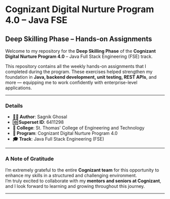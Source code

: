 #  Cognizant Digital Nurture Program 4.0 – Java FSE  
##  Deep Skilling Phase – Hands-on Assignments

Welcome to my repository for the **Deep Skilling Phase** of the **Cognizant Digital Nurture Program 4.0** – Java Full Stack Engineering (FSE) track.

This repository contains all the weekly hands-on assignments that I completed during the program. These exercises helped strengthen my foundation in **Java, backend development, unit testing, REST APIs**, and more — equipping me to work confidently with enterprise-level applications.

---

###   Details

- **🧑‍💻 Author**: Sagnik Ghosal  
- **🆔 Superset ID**: 6411298  
- **🏫 College**: St. Thomas' College of Engineering and Technology  
- **📅 Program**: Cognizant Digital Nurture Program 4.0  
- **🎓 Track**: Java Full Stack Engineering (FSE)

---

###  A Note of Gratitude  
I’m extremely grateful to the entire **Cognizant team** for this opportunity to enhance my skills in a structured and challenging environment.  
I’m truly excited to collaborate with my **mentors and seniors at Cognizant**, and I look forward to learning and growing throughout this journey.

---



